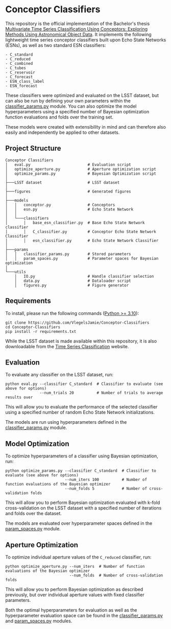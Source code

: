 # Conceptor Classifiers


This repository is the official implementation of the Bachelor's thesis [Multivariate Time Series Classification Using Conceptors: Exploring Methods Using Astronomical Object Data](). It implements the following lightweight time series conceptor classifiers built upon Echo State Networks (ESNs), as well as two standard ESN classifiers:
```
- C_standard
- C_reduced
- C_combined
- C_tubes
- C_reservoir
- C_forecast
- ESN_class_label
- ESN_forecast
```

These classifiers were optimized and evaluated on the LSST dataset, but can also be run by defining your own parameters within the [classifier_params.py](params/classifier_params.py) module.
You can also optimize the model hyperparameters using a specified number of Bayesian optimization function evaluations and folds over the training set.

These models were created with extensibility in mind and can therefore also easily and independently be applied to other datasets.

## Project Structure

```
Conceptor Classifiers                
│   eval.py                         # Evaluation script
│   optimize_aperture.py            # Aperture optimization script
│   optimize_params.py              # Bayesian Optimization script   
│
├───LSST dataset                    # LSST dataset
│
├───figures                         # Generated figures
│                    
├───models                      
│   │   conceptor.py                # Conceptors
│   │   esn.py                      # Echo State Network
│   │
│   └───classifiers
│       │   base_esn_classifier.py  # Base Echo State Network classifier
│       │   C_classifier.py         # Conceptor Echo State Network Classifier
│       │   esn_classifier.py       # Echo State Network Classifier
│
├───params                      
│   │   classifier_params.py        # Stored parameters
│   │   param_spaces.py             # Parameter spaces for Bayesian optimization
│        
└───utils
    │   IO.py                       # Handle classifier selection   
    │   data.py                     # Dataloader script
    │   figures.py                  # Figure generator
```

## Requirements

To install, please run the following commands ([Python >= 3.10](https://www.python.org/downloads/)):

```setup
git clone https://github.com/VlegelsJamie/Conceptor-Classifiers
cd Conceptor-Classifiers
pip install -r requirements.txt
```

While the LSST dataset is made available within this repository, it is also downloadable from the [Time Series Classification](http://www.timeseriesclassification.com/description.php?Dataset=LSST) website.

## Evaluation

To evaluate any classifier on the LSST dataset, run:

```eval
python eval.py --classifier C_standard  # Classifier to evaluate (see above for options)
               --num_trials 20          # Number of trials to average results over
```

This will allow you to evaluate the performance of the selected classifier using a specified 
number of random Echo State Network initializations.

The models are run using hyperparameters defined in the 
[classifier_params.py](params/classifier_params.py) module.

## Model Optimization

To optimize hyperparameters of a classifier using Bayesian optimization, run:

```cross-validate
python optimize_params.py --classifier C_standard  # Classifier to evaluate (see above for options)
                          --num_iters 100          # Number of function evaluations of the Bayesian optimizer
                          --num_folds 5            # Number of cross-validation folds
```

This will allow you to perform Bayesian optimization evaluated with k-fold cross-validation 
on the LSST dataset with a specified number of iterations and folds over the dataset. 

The models are evaluated over hyperparameter spaces defined in the 
[param_spaces.py](params/param_spaces.py) module.

## Aperture Optimization

To optimize individual aperture values of the `C_reduced` classifier, run:

```cross-validate
python optimize_aperture.py --num_iters  # Number of function evaluations of the Bayesian optimizer  
                            --num_folds  # Number of cross-validation folds
```

This will allow you to perform Bayesian optimization as described previously, but over 
individual aperture values with fixed classifier parameters. 

Both the optimal hyperparameters for evaluation as well as the hyperparameter evaluation space 
can be found in the [classifier_params.py](params/classifier_params.py) and [param_spaces.py](params/param_spaces.py) modules.
